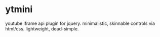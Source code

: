 ytmini
======

youtube iframe api plugin for jquery. minimalistic, skinnable controls via html/css.  lightweight, dead-simple.
